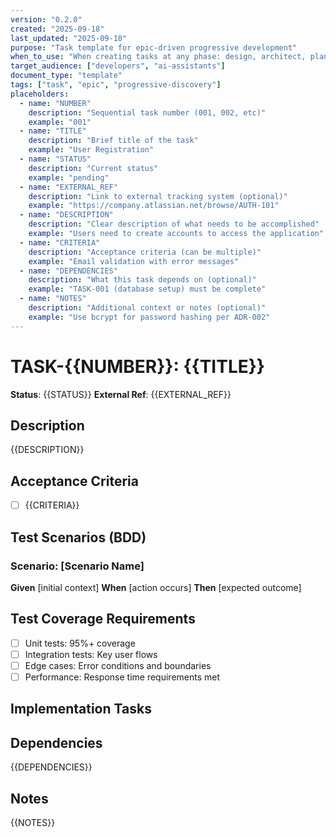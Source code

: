 ```yaml
---
version: "0.2.0"
created: "2025-09-18"
last_updated: "2025-09-18"
purpose: "Task template for epic-driven progressive development"
when_to_use: "When creating tasks at any phase: design, architect, plan, or develop"
target_audience: ["developers", "ai-assistants"]
document_type: "template"
tags: ["task", "epic", "progressive-discovery"]
placeholders:
  - name: "NUMBER"
    description: "Sequential task number (001, 002, etc)"
    example: "001"
  - name: "TITLE"
    description: "Brief title of the task"
    example: "User Registration"
  - name: "STATUS"
    description: "Current status"
    example: "pending"
  - name: "EXTERNAL_REF"
    description: "Link to external tracking system (optional)"
    example: "https://company.atlassian.net/browse/AUTH-101"
  - name: "DESCRIPTION"
    description: "Clear description of what needs to be accomplished"
    example: "Users need to create accounts to access the application"
  - name: "CRITERIA"
    description: "Acceptance criteria (can be multiple)"
    example: "Email validation with error messages"
  - name: "DEPENDENCIES"
    description: "What this task depends on (optional)"
    example: "TASK-001 (database setup) must be complete"
  - name: "NOTES"
    description: "Additional context or notes (optional)"
    example: "Use bcrypt for password hashing per ADR-002"
---
```


# TASK-{{NUMBER}}: {{TITLE}}

**Status**: {{STATUS}}
**External Ref**: {{EXTERNAL_REF}}

## Description

{{DESCRIPTION}}

## Acceptance Criteria

- [ ] {{CRITERIA}}

## Test Scenarios (BDD)
<!-- Generated from acceptance criteria -->
### Scenario: [Scenario Name]
**Given** [initial context]
**When** [action occurs]
**Then** [expected outcome]

## Test Coverage Requirements
- [ ] Unit tests: 95%+ coverage
- [ ] Integration tests: Key user flows
- [ ] Edge cases: Error conditions and boundaries
- [ ] Performance: Response time requirements met

## Implementation Tasks
<!-- Added by /plan command -->
<!-- Format: X.Y.Z for precise referencing -->
<!-- TDD/BDD approach: Write failing tests first, then implement -->
<!-- Example:
### 1.1.0 Setup form component (TDD)
- [ ] 1.1.1 Write failing tests for registration form
- [ ] 1.1.2 Create registration form with email/password fields
- [ ] 1.1.3 Add client-side validation with tests
- [ ] 1.1.4 Handle form submission with test coverage
-->

## Dependencies

{{DEPENDENCIES}}

## Notes

{{NOTES}}
